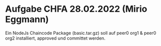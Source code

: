 # Aufgabe CHFA 28.02.2022 (Mirio Eggmann)
Ein NodeJs Chaincode Package (basic.tar.gz) soll auf peer0 org1 & peer0 org2 installiert, approved und committet werden.
